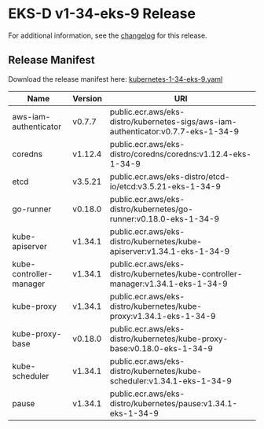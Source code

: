 # EKS-D v1-34-eks-9 Release

For additional information, see the [changelog](CHANGELOG-v1-34-eks-9.md) for this release.

## Release Manifest

Download the release manifest here: [kubernetes-1-34-eks-9.yaml](https://distro.eks.amazonaws.com/kubernetes-1-34/kubernetes-1-34-eks-9.yaml)

| Name | Version | URI |
|------|---------|-----|
| aws-iam-authenticator | v0.7.7 | public.ecr.aws/eks-distro/kubernetes-sigs/aws-iam-authenticator:v0.7.7-eks-1-34-9 |
| coredns | v1.12.4 | public.ecr.aws/eks-distro/coredns/coredns:v1.12.4-eks-1-34-9 |
| etcd | v3.5.21 | public.ecr.aws/eks-distro/etcd-io/etcd:v3.5.21-eks-1-34-9 |
| go-runner | v0.18.0 | public.ecr.aws/eks-distro/kubernetes/go-runner:v0.18.0-eks-1-34-9 |
| kube-apiserver | v1.34.1 | public.ecr.aws/eks-distro/kubernetes/kube-apiserver:v1.34.1-eks-1-34-9 |
| kube-controller-manager | v1.34.1 | public.ecr.aws/eks-distro/kubernetes/kube-controller-manager:v1.34.1-eks-1-34-9 |
| kube-proxy | v1.34.1 | public.ecr.aws/eks-distro/kubernetes/kube-proxy:v1.34.1-eks-1-34-9 |
| kube-proxy-base | v0.18.0 | public.ecr.aws/eks-distro/kubernetes/kube-proxy-base:v0.18.0-eks-1-34-9 |
| kube-scheduler | v1.34.1 | public.ecr.aws/eks-distro/kubernetes/kube-scheduler:v1.34.1-eks-1-34-9 |
| pause | v1.34.1 | public.ecr.aws/eks-distro/kubernetes/pause:v1.34.1-eks-1-34-9 |

